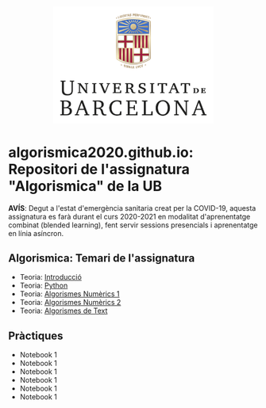 <p align="center">
  <img src="/images/marcav_pos_rgb.png" width="324" width="50">
</p>

# algorismica2020.github.io: Repositori de l'assignatura "Algorismica" de la UB

**AVÍS**: Degut a l'estat d'emergència sanitaria creat per la COVID-19, aquesta assignatura es farà durant el curs 2020-2021 en modalitat d'aprenentatge combinat (blended learning), fent servir sessions presencials i aprenentatge en línia asíncron.

## Algorismica: Temari de l'assignatura
+  Teoria: [Introducció](http://algorismica2020.github.io/introducció.html) 
+  Teoria: [Python](http://algorismica2020.github.iopython.html)   
+  Teoria: [Algorismes Numèrics 1](http://algorismica2020.github.ionumerics1.html)  
+  Teoria: [Algorismes Numèrics 2](http://algorismica2020.github.ionumerics2.html) 
+  Teoria: [Algorismes de Text](http://algorismica2020.github.iotext.html) 

## Pràctiques
+ Notebook 1
+ Notebook 1
+ Notebook 1
+ Notebook 1
+ Notebook 1
+ Notebook 1

